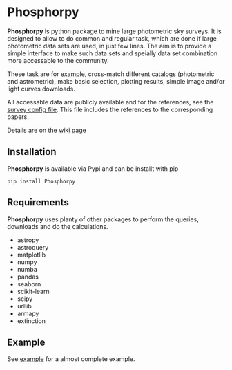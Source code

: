 # Phosphorpy
**Phosphorpy** is python package to mine large photometric sky surveys. 
It is designed to allow to do common and regular task, which are done if
large photometric data sets are used, in just few lines. 
The aim is to provide a simple interface to make such data sets and 
speially data set combination more accessable to the community.

These task are for example, cross-match different catalogs (photometric and 
astrometric), make basic selection, plotting results, simple image and/or
light curves downloads.

All accessable data are publicly available and for the references, see the
[survey config file](https://gitlab.sron.nl/asg/jonker/Phosphorpy/blob/master/Phosphorpy/local/survey.conf).
This file includes the references to the corresponding papers.

Details are on the [wiki page](https://gitlab.sron.nl/patrickr/Phosphorpy/wikis/home)

## Installation
**Phosphorpy** is available via Pypi and can be installt with pip
```
pip install Phosphorpy
```

## Requirements
**Phosphorpy** uses planty of other packages to perform the queries, downloads
and do the calculations.

* astropy
* astroquery
* matplotlib
* numpy
* numba
* pandas
* seaborn
* scikit-learn
* scipy
* urllib
* armapy
* extinction

## Example
See [example](https://gitlab.sron.nl/patrickr/Phosphorpy/wikis/Example) for
a almost complete example.
